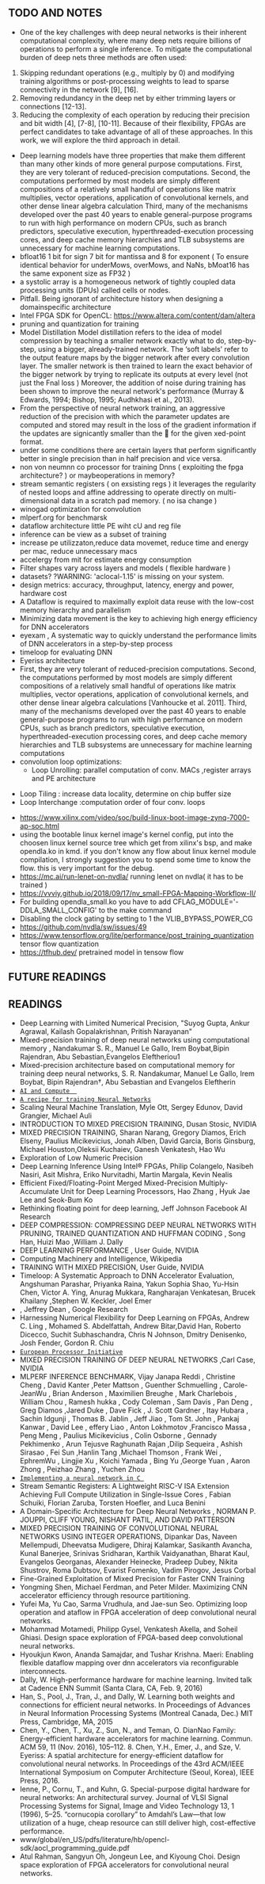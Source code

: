 ## TODO AND NOTES
* One of the key challenges with deep neural networks is their inherent
computational complexity, where many deep nets require billions of operations
to perform a single inference. To mitigate the computational burden of deep nets
three methods are often used:
1. Skipping redundant operations (e.g., multiply by 0) and modifying training
algorithms or post-processing weights to lead to sparse connectivity in the
network [9], [16].
2. Removing redundancy in the deep net by either trimming layers or connections
[12-13].
3. Reducing the complexity of each operation by reducing their precision and bit
width [4], [7-8], [10-11].
Because of their flexibility, FPGAs are perfect candidates to take advantage of all of
these approaches. In this work, we will explore the third approach in detail.
 * Deep learning models have three properties that make them different than many other kinds of more general purpose computations. First, they are very tolerant of reduced-precision computations. Second,
the computations performed by most models are simply different compositions of a relatively small handful of operations like matrix multiplies, vector operations, application of convolutional kernels, and other dense linear algebra calculation
Third, many of the mechanisms developed over the past 40 years to enable general-purpose programs to run with high performance on
modern CPUs, such as branch predictors, speculative execution, hyperthreaded-execution processing
cores, and deep cache memory hierarchies and TLB subsystems are unnecessary for machine learning
computations.
* bfloat16 1 bit for sign 7 bit for mantissa and 8 for exponent ( To ensure identical behavior for underMows, overMows, and NaNs, bMoat16 has the same exponent size as FP32 )
* a systolic array is a homogeneous network of tightly coupled data processing units (DPUs) called cells or nodes.
* Pitfall. Being ignorant of architecture history when designing a domainspecific architecture
* Intel FPGA SDK for OpenCL: https://www.altera.com/content/dam/altera
* pruning and quantization for training 
* Model Distillation Model distillation refers to the idea of model compression by teaching a smaller network exactly what to do, step-by-step, using a bigger, already-trained network. The ‘soft labels’ refer to the output feature maps by the bigger network after every convolution layer. The smaller network is then trained to learn the exact behavior of the bigger network by trying to replicate its outputs at every level (not just the Fnal loss ) Moreover, the addition of noise during training has been shown to improve the neural network's performance (Murray & Edwards, 1994; Bishop, 1995; Audhkhasi et al., 2013).
* From the perspective of neural network training, an aggressive reduction of the precision with which the parameter updates are computed and stored may result in the loss of the gradient information if the updates are signicantly smaller than the  for the given xed-point format.
* under some conditions there are certain layers that perform significantly better in single precision than in half precision and vice versa.
* non von neumnn co processor for training Dnns ( exploiting the fpga architecture? )  or maybeoperations in memory? 
* stream semantic registers ( on exsisting regs ) it leverages the regularity of nested loops and affine addressing to operate directly on multi-dimensional data in a scratch pad memory. ( no isa change ) 
* winogad optimization for convolution
* mlperf.org for benchmarsk 
* dataflow architecture little PE wiht cU and reg file 
* inference can be view as a subset of training 
* increase pe utilizzaton,reduce data movemet, reduce time and energy per mac, reduce unnecessary macs
* accelergy from mit for estimate energy consumption
* Filter shapes vary across layers and models ( flexible hardware )
* datasets?
?WARNING: 'aclocal-1.15' is missing on your system.
* design metrics: accuracy, throughput, latency, energy and power, hardware cost
* A Dataflow is required to maximally exploit data reuse with the low-cost memory hierarchy and parallelism
* Minimizing data movement is the key to achieving high energy efficiency for DNN accelerators
* eyexam , A systematic way to quickly understand the performance limits of DNN accelerators in a step-by-step process
* timeloop for evaluating DNN
* Eyeriss architecture
* First, they are very tolerant of reduced-precision computations. Second, the computations performed by most models are simply different compositions of a relatively small handful of operations like matrix multiplies, vector operations, application of convolutional kernels, and other dense linear algebra calculations [Vanhoucke et al. 2011]. Third, many of the mechanisms developed over the past 40 years to enable general-purpose  programs to run with high performance on modern CPUs, such as branch predictors, speculative execution, hyperthreaded-execution processing cores, and deep cache memory hierarchies and TLB subsystems are unnecessary for machine learning computations 
* convolution loop optimizations:
    +	Loop Unrolling: parallel computation of conv. MACs ,register arrays and PE architecture
 + Loop Tiling : increase data locality, determine on chip buffer size
 + Loop Interchange :computation order of four conv. loops
* https://www.xilinx.com/video/soc/build-linux-boot-image-zynq-7000-ap-soc.html
 * using the bootable linux kernel image's kernel config, put into the choosen linux kernel source tree which get from xilinx's bsp, and make opendla.ko in kmd. if you don't know any flow about linux kernel module compilation, I strongly suggestion you to spend some time to know the flow. this is very important for the debug.
* https://mc.ai/run-lenet-on-nvdla/ running lenet on  nvdla( it has to be trained )
* https://vvviy.github.io/2018/09/17/nv_small-FPGA-Mapping-Workflow-II/
* For building opendla_small.ko you have to add CFLAG_MODULE='-DDLA_SMALL_CONFIG' to the make command
* Disabling the clock gating by setting to 1 the VLIB_BYPASS_POWER_CG 
* https://github.com/nvdla/sw/issues/49
* https://www.tensorflow.org/lite/performance/post_training_quantization tensor flow quantization 
* https://tfhub.dev/ pretrained model in tensow flow

## FUTURE READINGS





## READINGS 

* Deep Learning with Limited Numerical Precision, "Suyog Gupta, Ankur Agrawal, Kailash Gopalakrishnan, Pritish Narayanan"
* Mixed-precision training of deep neural networks using computational memory , Nandakumar S. R., Manuel Le Gallo, Irem Boybat,Bipin Rajendran, Abu Sebastian,Evangelos Eleftheriou1
* Mixed-precision architecture based on computational memory for training deep neural networks, S. R. Nandakumar, Manuel Le Gallo, Irem Boybat, Bipin Rajendran†, Abu Sebastian and Evangelos Eleftherin
*    <a href="https://openai.com/blog/ai-and-compute/" target="_blank">`AI and Compute  `</a>
*  <a href="http://karpathy.github.io/2019/04/25/recipe/ " target="_blank">`A recipe for training Neural Networks`</a>
* Scaling Neural Machine Translation, Myle Ott, Sergey Edunov, David Grangier, Michael Auli
* INTRODUCTION TO MIXED PRECISION TRAINING, Dusan Stosic, NVIDIA
* MIXED PRECISION TRAINING, Sharan Narang, Gregory Diamos, Erich Elseny, Paulius Micikevicius, Jonah Alben, David Garcia, Boris Ginsburg, Michael Houston,Oleksii Kuchaiev, Ganesh Venkatesh, Hao Wu
* Exploration of Low Numeric Precision 
*  Deep Learning Inference Using Intel® FPGAs,  Philip Colangelo, Nasibeh Nasiri, Asit Mishra, Eriko Nurvitadhi, Martin Margala, Kevin Nealis
* Efficient Fixed/Floating-Point Merged Mixed-Precision Multiply-Accumulate Unit for Deep Learning Processors, Hao Zhang , Hyuk Jae Lee  and Seok-Bum Ko 
* Rethinking floating point for deep learning, Jeff Johnson Facebook AI Research
* DEEP COMPRESSION: COMPRESSING DEEP NEURAL NETWORKS WITH PRUNING, TRAINED QUANTIZATION AND HUFFMAN CODING , Song Han, Huizi Mao ,William J. Dally
* DEEP LEARNING PERFORMANCE , User Guide, NVIDIA
* Computing Machinery and Intelligence, Wikipedia
* TRAINING WITH MIXED PRECISION, User Guide, NVIDIA
* Timeloop: A Systematic Approach to DNN Accelerator Evaluation, Angshuman Parashar, Priyanka Raina, Yakun Sophia Shao, Yu-Hsin Chen, Victor A. Ying, Anurag Mukkara, Rangharajan Venkatesan, Brucek Khailany ,Stephen W. Keckler, Joel Emer
* , Jeffrey Dean , Google Research
* Harnessing Numerical Flexibility for Deep Learning on FPGAs, Andrew C. Ling , Mohamed S. Abdelfattah, Andrew Bitar,David Han, Roberto Dicecco, Suchit Subhaschandra, Chris N Johnson, Dmitry Denisenko, Josh Fender, Gordon R. Chiu
*  <a href="  https://www.european-processor-initiative.eu/project/epi/" target="_blank">`European Processor Initiative`</a>
* MIXED PRECISION TRAINING OF DEEP NEURAL NETWORKS ,Carl Case, NVIDIA
* MLPERF INFERENCE BENCHMARK, Vijay Janapa Reddi , Christine Cheng , David Kanter ,Peter Mattson , Guenther Schmuelling , Carole-JeanWu , Brian Anderson , Maximilien Breughe , Mark Charlebois , William Chou , Ramesh   hukka , Cody Coleman , Sam Davis , Pan Deng , Greg Diamos ,Jared Duke , Dave Fick , J. Scott Gardner , Itay Hubara , Sachin Idgunji , Thomas B. Jablin , Jeff Jiao , Tom St. John , Pankaj Kanwar , David Lee ,  effery Liao , Anton Lokhmotov ,Francisco Massa , Peng Meng , Paulius Micikevicius , Colin Osborne , Gennady Pekhimenko , Arun Tejusve Raghunath Rajan ,Dilip Sequeira , Ashish Sirasao , Fei Sun ,Hanlin Tang  ,Michael Thomson , Frank Wei , EphremWu , Lingjie Xu , Koichi Yamada , Bing Yu ,George Yuan , Aaron Zhong , Peizhao Zhang , Yuchen Zhou 
*  <a href="https://www.cs.bham.ac.uk/~jxb/NN/nn.html" target="_blank">`Implementing a neural network in C `</a>
* Stream Semantic Registers: A Lightweight RISC-V ISA Extension Achieving Full Compute Utilization in Single-Issue Cores , Fabian Schuiki, Florian Zaruba, Torsten Hoefler, and Luca Benini
* A Domain-Specific Architecture for Deep Neural Networks , NORMAN P. JOUPPI, CLIFF YOUNG, NISHANT PATIL, AND DAVID PATTERSON
* MIXED PRECISION TRAINING OF CONVOLUTIONAL NEURAL NETWORKS USING INTEGER OPERATIONS, Dipankar Das, Naveen Mellempudi, Dheevatsa Mudigere, Dhiraj Kalamkar, Sasikanth Avancha, Kunal Banerjee, Srinivas Sridharan, Karthik Vaidyanathan, Bharat Kaul, Evangelos Georganas, Alexander Heinecke, Pradeep Dubey, Nikita Shustrov, Roma Dubtsov, Evarist Fomenko, Vadim Pirogov, Jesus Corbal
* Fine-Grained Exploitation of Mixed Precision for Faster CNN Training
* Yongming Shen, Michael Ferdman, and Peter Milder. Maximizing CNN  accelerator  efficiency through resource partitioning.
* Yufei Ma, Yu Cao, Sarma Vrudhula, and Jae-sun Seo. Optimizing loop operation and ataflow in FPGA acceleration of deep convolutional neural networks.
* Mohammad Motamedi, Philipp Gysel, Venkatesh Akella, and Soheil Ghiasi. Design space exploration of FPGA-based deep convolutional  neural networks.  
* Hyoukjun Kwon, Ananda Samajdar, and Tushar Krishna. Maeri: Enabling flexible dataflow mapping over dnn accelerators via reconfigurable interconnects.
* Dally, W. High-performance hardware for machine learning. Invited talk at Cadence ENN Summit (Santa Clara, CA, Feb. 9, 2016)
* Han, S., Pool, J., Tran, J., and Dally, W. Learning both weights  and connections for efficient neural networks. In Proceedings of Advances in Neural Information Processing Systems (Montreal Canada, Dec.) MIT Press, Cambridge, MA, 2015
* Chen, Y., Chen, T., Xu, Z., Sun, N., and Teman, O. DianNao Family: Energy-efficient hardware accelerators for machine learning. Commun. ACM 59, 11 (Nov. 2016), 105–112. 8. Chen, Y.H., Emer, J., and Sze, V. Eyeriss: A spatial architecture for energy-efficient dataflow for  convolutional neural networks. In Proceedings of the 43rd ACM/IEEE International Symposium on Computer Architecture (Seoul, Korea), IEEE Press, 2016.
 * Ienne, P., Cornu, T., and Kuhn, G. Special-purpose digital hardware for neural networks: An architectural survey. Journal of VLSI Signal Processing Systems for Signal, Image and Video Technology 13, 1 (1996), 5–25.
“cornucopia corollary” to Amdahl’s Law—that low utilization of a huge, cheap resource can still deliver high, cost-effective performance.
* www/global/en_US/pdfs/literature/hb/opencl-sdk/aocl_programming_guide.pdf
* Atul Rahman, Sangyun Oh, Jongeun Lee, and Kiyoung Choi. Design space exploration of FPGA accelerators for convolutional neural networks.  



